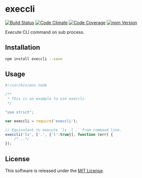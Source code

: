 execcli
==========

<!-- Badge Start -->
<a name="badges"></a>

[![Build Status][bd_travis_shield_url]][bd_travis_url]
[![Code Climate][bd_codeclimate_shield_url]][bd_codeclimate_url]
[![Code Coverage][bd_codeclimate_coverage_shield_url]][bd_codeclimate_url]
[![npm Version][bd_npm_shield_url]][bd_npm_url]

[bd_repo_url]: https://github.com/okunishinishi/node-execcli
[bd_travis_url]: http://travis-ci.org/okunishinishi/node-execcli
[bd_travis_shield_url]: http://img.shields.io/travis/okunishinishi/node-execcli.svg?style=flat
[bd_license_url]: https://github.com/okunishinishi/node-execcli/blob/master/LICENSE
[bd_codeclimate_url]: http://codeclimate.com/github/okunishinishi/node-execcli
[bd_codeclimate_shield_url]: http://img.shields.io/codeclimate/github/okunishinishi/node-execcli.svg?style=flat
[bd_codeclimate_coverage_shield_url]: http://img.shields.io/codeclimate/coverage/github/okunishinishi/node-execcli.svg?style=flat
[bd_gemnasium_url]: https://gemnasium.com/okunishinishi/node-execcli
[bd_gemnasium_shield_url]: https://gemnasium.com/okunishinishi/node-execcli.svg
[bd_npm_url]: http://www.npmjs.org/package/execcli
[bd_npm_shield_url]: http://img.shields.io/npm/v/execcli.svg?style=flat
[bd_bower_badge_url]: https://img.shields.io/bower/v/execcli.svg?style=flat

<!-- Badge End -->


<!-- Description Start -->
<a name="description"></a>

Execute CLI command on sub process.

<!-- Description End -->




<!-- Sections Start -->
<a name="sections"></a>

<!-- Section from "doc/readme/01.Installation.md.hbs" Start -->

<a name="section-doc-readme-01-installation-md"></a>
Installation
-----

```bash
npm install execcli --save
```

<!-- Section from "doc/readme/01.Installation.md.hbs" End -->

<!-- Section from "doc/readme/02.Usage.md.hbs" Start -->

<a name="section-doc-readme-02-usage-md"></a>
Usage
----

```javascript
#!/usr/bin/env node

/**
 * This is an example to use execcli.
 */

"use strict";

var execcli = require('execcli');

// Equivalent to execute `ls -l .` from command line.
execcli('ls', ['.', {'l':true}], function (err) {
    /*...*/
});
````
<!-- Section from "doc/readme/02.Usage.md.hbs" End -->


<!-- Sections Start -->


<!-- LICENSE Start -->
<a name="license"></a>

License
-------
This software is released under the [MIT License](https://github.com/okunishinishi/node-execcli/blob/master/LICENSE).

<!-- LICENSE End -->


